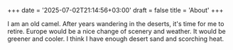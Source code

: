 +++
date = '2025-07-02T21:14:56+03:00'
draft = false
title = 'About'
+++

I am an old camel. After years wandering in the deserts, it's time for me to retire. Europe would be a nice change of scenery and weather. It would be greener and cooler. I think I have enough desert sand and scorching heat. 

